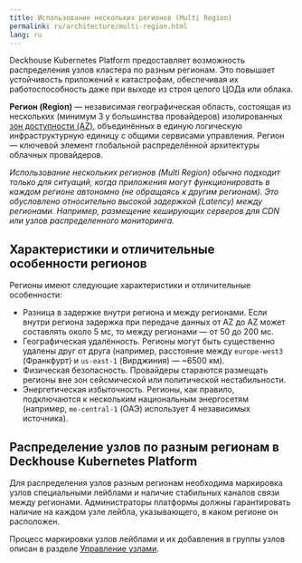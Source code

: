 ```yaml
---
title: Использование нескольких регионов (Multi Region)
permalink: ru/architecture/multi-region.html
lang: ru
---
```


Deckhouse Kubernetes Platform предоставляет возможность распределения узлов кластера по разным регионам.
Это повышает устойчивость приложений к катастрофам, обеспечивая их работоспособность даже при выходе из строя целого ЦОДа или облака.

**Регион (Region)** — независимая географическая область, состоящая из нескольких (минимум 3 у большинства провайдеров) изолированных [зон доступности (AZ)](../architecture/multi-az.html), объединённых в единую логическую инфраструктурную единицу с общими сервисами управления. Регион — ключевой элемент глобальной распределённой архитектуры облачных провайдеров.

*Использование нескольких регионов (Multi Region) обычно подходит только для ситуаций, когда приложения могут функционировать в каждом регионе автономно (не обращаясь к другим регионам). Это обусловлено относительно высокой задержкой (Latency) между регионами. Например, размещение кеширующих серверов для CDN или узлов распределенного мониторинга.*

## Характеристики и отличительные особенности регионов

Регионы имеют следующие характеристики и отличительные особенности:

- Разница в задержке внутри региона и между регионами. Если внутри региона задержка при передаче данных от AZ до AZ может составлять около 5 мс, то между регионами — от 50 до 200 мс.
- Географическая удалённость. Регионы могут быть существенно удалены друг от друга  (например, расстояние между `europe-west3` (Франкфурт) и `us-east-1` (Вирджиния) — ~6500 км).
- Физическая безопасность. Провайдеры стараются размещать регионы вне зон сейсмической или политической нестабильности.
- Энергетическая избыточность. Регионы, как правило, подключаются к нескольким национальным энергосетям (например,  `me-central-1` (ОАЭ) использует 4 независимых источника).

## Распределение узлов по разным регионам в Deckhouse Kubernetes Platform

Для распределения узлов разным регионам необходима маркировка узлов специальными лейблами и наличие стабильных каналов связи между регионами. Администраторы платформы должны гарантировать наличие на каждом узле лейбла, указывающего, в каком регионе он расположен.

Процесс маркировки узлов лейблами и их добавления в группы узлов описан в разделе [Управление узлами](../admin/configuration/platform-scaling/node-management.html).
